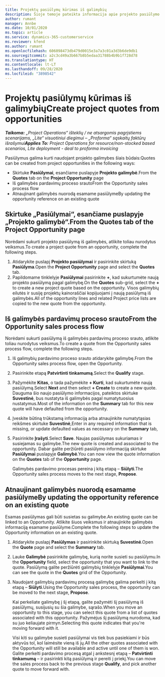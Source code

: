 ```yaml
---
title: Projektų pasiūlymų kūrimas iš galimybių
description: Šioje temoje pateikta informacija apie projekto pasiūlymo kūrimą iš galimybės.
author: rumant
manager: Annbe
ms.date: 10/01/2020
ms.topic: article
ms.service: dynamics-365-customerservice
ms.reviewer: kfend
ms.author: rumant
ms.openlocfilehash: 606098473db479d0015e3a7a3c01a3d3b6de9db1
ms.sourcegitcommit: a2c3cd49a3b667b8b5edaa31788b4b9b1f728d78
ms.translationtype: HT
ms.contentlocale: lt-LT
ms.lasthandoff: 09/28/2020
ms.locfileid: "3898542"
---
```

# <a name="create-project-quotes-from-opportunities"></a><span data-ttu-id="77f6c-103">Projektų pasiūlymų kūrimas iš galimybių</span><span class="sxs-lookup"><span data-stu-id="77f6c-103">Create project quotes from opportunities</span></span>

<span data-ttu-id="77f6c-104">_**Taikoma:** „Project Operations“ išteklių / ne atsargomis pagrįstiems scenarijams, „Lite“ visuotiniui diegimui – „Proforma“ sąskaitų faktūrų išrašymui_</span><span class="sxs-lookup"><span data-stu-id="77f6c-104">_**Applies To:** Project Operations for resource/non-stocked based scenarios, Lite deployment - deal to proforma invoicing_</span></span>

<span data-ttu-id="77f6c-105">Pasiūlymus galima kurti naudojant projekto galimybes šiais būdais:</span><span class="sxs-lookup"><span data-stu-id="77f6c-105">Quotes can be created from project opportunities in the following ways:</span></span>

- <span data-ttu-id="77f6c-106">Skirtuke **Pasiūlymai**, esančiame puslapyje **Projekto galimybė**.</span><span class="sxs-lookup"><span data-stu-id="77f6c-106">From the **Quotes** tab on the **Project Opportunity** page</span></span>
- <span data-ttu-id="77f6c-107">Iš galimybės pardavimų proceso srauto</span><span class="sxs-lookup"><span data-stu-id="77f6c-107">From the Opportunity sales process flow</span></span>
- <span data-ttu-id="77f6c-108">Atnaujinant galimybės nuorodą esamame pasiūlyme</span><span class="sxs-lookup"><span data-stu-id="77f6c-108">By updating the opportunity reference on an existing quote</span></span>

## <a name="from-the-quotes-tab-of-the-project-opportunity-page"></a><span data-ttu-id="77f6c-109">Skirtuke „Pasiūlymai“, esančiame puslapyje „Projekto galimybė“.</span><span class="sxs-lookup"><span data-stu-id="77f6c-109">From the Quotes tab of the Project Opportunity page</span></span>

<span data-ttu-id="77f6c-110">Norėdami sukurti projekto pasiūlymą iš galimybės, atlikite toliau nurodytus veiksmus.</span><span class="sxs-lookup"><span data-stu-id="77f6c-110">To create a project quote from an opportunity, complete the following steps.</span></span>

1. <span data-ttu-id="77f6c-111">Atidarykite puslapį **Projekto pasiūlymai** ir pasirinkite skirtuką **Pasiūlyma**.</span><span class="sxs-lookup"><span data-stu-id="77f6c-111">Open the **Project Opportunity** page and select the **Quotes** tab.</span></span> 
2. <span data-ttu-id="77f6c-112">Papildomame tinklelyje **Pasiūlymai** pasirinkite **+**, kad sukurtumėte naują projekto pasiūlymą pagal galimybę.</span><span class="sxs-lookup"><span data-stu-id="77f6c-112">On the **Quotes** sub-grid, select the **+** to create a new project quote based on the opportunity.</span></span> <span data-ttu-id="77f6c-113">Visos galimybių eilutės ir susiję projektų kainoraščiai kopijuojami į naują pasiūlymą iš galimybės.</span><span class="sxs-lookup"><span data-stu-id="77f6c-113">All of the opportunity lines and related Project price lists are copied to the new quote from the opportunity.</span></span>

## <a name="from-the-opportunity-sales-process-flow"></a><span data-ttu-id="77f6c-114">Iš galimybės pardavimų proceso srauto</span><span class="sxs-lookup"><span data-stu-id="77f6c-114">From the Opportunity sales process flow</span></span>

<span data-ttu-id="77f6c-115">Norėdami sukurti pasiūlymą iš galimybės pardavimų proceso srauto, atlikite toliau nurodytus veiksmus.</span><span class="sxs-lookup"><span data-stu-id="77f6c-115">To create a quote from the Opportunity sales process flow, complete the following steps.</span></span>

1. <span data-ttu-id="77f6c-116">Iš galimybių pardavimo proceso srauto atidarykite galimybę.</span><span class="sxs-lookup"><span data-stu-id="77f6c-116">From the Opportunity sales process flow, open the Opportunity.</span></span>
2. <span data-ttu-id="77f6c-117">Pasirinkite etapą **Patvirtinti tinkamumą**.</span><span class="sxs-lookup"><span data-stu-id="77f6c-117">Select the **Qualify** stage.</span></span> 
3. <span data-ttu-id="77f6c-118">Pažymėkite **Kitas**, o tada pažymėkite **+ Kurti**, kad sukurtumėte naują pasiūlymą.</span><span class="sxs-lookup"><span data-stu-id="77f6c-118">Select **Next** and then select **+ Create** to create a new quote.</span></span> <span data-ttu-id="77f6c-119">Dauguma šio naujo pasiūlymo informacijos, pateiktos skirtuke **Suvestinė**, bus nustatyta iš galimybės pagal numatytuosius nustatymus.</span><span class="sxs-lookup"><span data-stu-id="77f6c-119">Most of the information on the **Summary** tab for this new quote will have defaulted from the opportunity.</span></span> 
4. <span data-ttu-id="77f6c-120">Įveskite būtiną trūkstamą informaciją arba atnaujinkite numatytąsias reikšmes skirtuke **Suvestinė**,</span><span class="sxs-lookup"><span data-stu-id="77f6c-120">Enter in any required information that is missing, or update defaulted values as necessary on the **Summary** tab,</span></span>
5. <span data-ttu-id="77f6c-121">Pasirinkite **Įrašyti**.</span><span class="sxs-lookup"><span data-stu-id="77f6c-121">Select **Save**.</span></span> <span data-ttu-id="77f6c-122">Naujas pasiūlymas sukuriamas ir susiejamas su galimybe.</span><span class="sxs-lookup"><span data-stu-id="77f6c-122">The new quote is created and associated to the opportunity.</span></span> <span data-ttu-id="77f6c-123">Dabar galite peržiūrėti pasiūlymo informaciją skirtuke **Pasiūlymai** puslapyje **Galimybė**.</span><span class="sxs-lookup"><span data-stu-id="77f6c-123">You can now view the quote information on the **Quotes** tab of the **Opportunity** page.</span></span> 

   <span data-ttu-id="77f6c-124">Galimybės pardavimo procesas pereina į kitą etapą – **Siūlyti**.</span><span class="sxs-lookup"><span data-stu-id="77f6c-124">The Opportunity sales process moves to the next stage, **Propose**.</span></span>


## <a name="by-updating-the-opportunity-reference-on-an-existing-quote"></a><span data-ttu-id="77f6c-125">Atnaujinant galimybės nuorodą esamame pasiūlyme</span><span class="sxs-lookup"><span data-stu-id="77f6c-125">By updating the opportunity reference on an existing quote</span></span>

<span data-ttu-id="77f6c-126">Esamas pasiūlymas gali būti susietas su galimybe.</span><span class="sxs-lookup"><span data-stu-id="77f6c-126">An existing quote can be linked to an Opportunity.</span></span> <span data-ttu-id="77f6c-127">Atlikite šiuos veiksmus ir atnaujinkite galimybės informaciją esamame pasiūlyme.</span><span class="sxs-lookup"><span data-stu-id="77f6c-127">Complete the following steps to update the Opportunity information on an existing quote.</span></span>

1. <span data-ttu-id="77f6c-128">Atidarykite puslapį **Pasiūlymas** ir pasirinkite skirtuką **Suvestinė**.</span><span class="sxs-lookup"><span data-stu-id="77f6c-128">Open the **Quote** page and select the **Summary** tab.</span></span>
2. <span data-ttu-id="77f6c-129">Lauke **Galimybė** pasirinkite galimybę, kurią norite susieti su pasiūlymu.</span><span class="sxs-lookup"><span data-stu-id="77f6c-129">In the **Opportunity** field, select the opportunity that you want to link to the quote.</span></span> <span data-ttu-id="77f6c-130">Pasiūlymą galite peržiūrėti galimybių tinklelyje **Pasiūlymai**.</span><span class="sxs-lookup"><span data-stu-id="77f6c-130">You can see the quote in the **Quotes** grid of the Opportunity.</span></span> 
3. <span data-ttu-id="77f6c-131">Naudojant galimybių pardavimų procesą galimybę galima perkelti į kitą etapą – **Siūlyti**.</span><span class="sxs-lookup"><span data-stu-id="77f6c-131">Using the Opportunity sales process, the opportunity can be moved to the next stage, **Propose**.</span></span> 

   <span data-ttu-id="77f6c-132">Kai perkeliate galimybę į šį etapą, galite pažymėti šį pasiūlymą iš pasiūlymų, susijusių su šia galimybe, sąrašo.</span><span class="sxs-lookup"><span data-stu-id="77f6c-132">When you move an opportunity to this stage, you can select this quote from a list of quotes associated with this opportunity.</span></span> <span data-ttu-id="77f6c-133">Pažymėjus šį pasiūlymą nurodoma, kad su juo keliaujate pirmyn.</span><span class="sxs-lookup"><span data-stu-id="77f6c-133">Selecting this quote indicates that you're moving forward with it.</span></span>

   <span data-ttu-id="77f6c-134">Visi kiti su galimybe susieti pasiūlymai vis tiek bus pasiekiami ir būs aktyvūs tol, kol laimėsite vieną iš jų.</span><span class="sxs-lookup"><span data-stu-id="77f6c-134">All the other quotes associated with the Opportunity will still be available and active until one of them is won.</span></span> <span data-ttu-id="77f6c-135">Galite perkelti pardavimo procesą atgal į ankstesnį etapą – **Patvirtinti tinkamumą** – ir pasirinkti kitą pasiūlymą ir pereiti į priekį.</span><span class="sxs-lookup"><span data-stu-id="77f6c-135">You can move the sales process back to the previous stage **Qualify**, and pick another quote to move forward with.</span></span>
